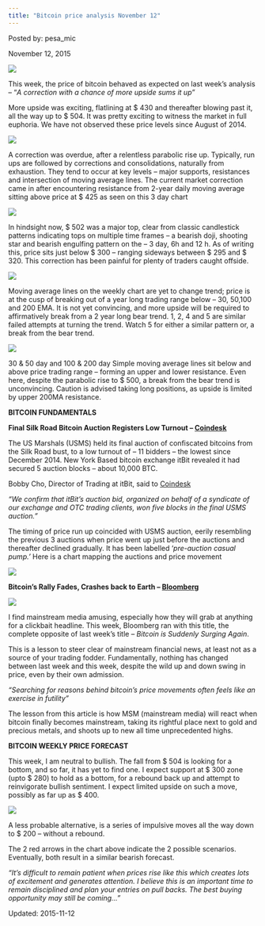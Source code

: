 ```yaml
---
title: "Bitcoin price analysis November 12"
---
```


Posted by: pesa_mic 

<span>November 12, 2015</span>

<img src="https://G-I-R.github.io/deepdotweb/imgs/2015/11/11.jpg">

<p>This week, the price of bitcoin behaved as expected on last week’s analysis &#8211; “<em>A correction with a chance of more upside sums it up”</em></p>
<p>More upside was exciting, flatlining at $ 430 and thereafter blowing past it, all the way up to $ 504. It was pretty exciting to witness the market in full euphoria. We have not observed these price levels since August of 2014.</p>

<img src="https://G-I-R.github.io/deepdotweb/imgs/2015/11/21.jpg">

<p>A correction was overdue, after a relentless parabolic rise up. Typically, run ups are followed by corrections and consolidations, naturally from exhaustion. They tend to occur at key levels &#8211; major supports, resistances and intersection of moving average lines. The current market correction came in after encountering resistance from 2-year daily moving average sitting above price at $ 425 as seen on this 3 day chart</p>

<img src="https://G-I-R.github.io/deepdotweb/imgs/2015/11/31.jpg">

<p>In hindsight now, $ 502 was a major top, clear from classic candlestick patterns indicating tops on multiple time frames &#8211; a bearish doji, shooting star and bearish engulfing pattern on the &#8211; 3 day, 6h and 12 h. As of writing this, price sits just below $ 300 &#8211; ranging sideways between $ 295 and $ 320. This correction has been painful for plenty of traders caught offside.</p>

<img src="https://G-I-R.github.io/deepdotweb/imgs/2015/11/41.jpg">

<p>Moving average lines on the weekly chart are yet to change trend; price is at the cusp of breaking out of a year long trading range below &#8211; 30, 50,100 and 200 EMA. It is not yet convincing, and more upside will be required to affirmatively break from a 2 year long bear trend. 1, 2, 4 and 5 are similar failed attempts at turning the trend. Watch 5 for either a similar pattern or, a break from the bear trend.</p>

<img src="https://G-I-R.github.io/deepdotweb/imgs/2015/11/5.jpg">

<p>30 &amp; 50 day and 100 &amp; 200 day Simple moving average lines sit below and above price trading range &#8211; forming an upper and lower resistance. Even here, despite the parabolic rise to $ 500, a break from the bear trend is unconvincing. Caution is advised taking long positions, as upside is limited by upper 200MA resistance.</p>
<p><strong>BITCOIN FUNDAMENTALS</strong></p>
<p><strong>Final Silk Road Bitcoin Auction Registers Low Turnout &#8211; </strong><a href="http://www.coindesk.com/bidder-turnout-low-silk-road-bitcoin-auction/"><strong>Coindesk</strong></a></p>
<p>The US Marshals (USMS) held its final auction of confiscated bitcoins from the Silk Road bust, to a low turnout of &#8211; 11 bidders &#8211; the lowest since December 2014. New York Based bitcoin exchange itBit revealed it had secured 5 auction blocks &#8211; about 10,000 BTC.</p>
<p>Bobby Cho, Director of Trading at itBit, said to <a href="http://www.coindesk.com/us-marshals-auction-winner-announcement-delay/">Coindesk</a></p>
<p><em>&#8220;We confirm that itBit&#8217;s auction bid, organized on behalf of a syndicate of our exchange and OTC trading clients, won five blocks in the final USMS auction.&#8221;</em></p>
<p>The timing of price run up coincided with USMS auction, eerily resembling the previous 3 auctions when price went up just before the auctions and thereafter declined gradually. It has been labelled ‘<em>pre-auction casual pump.’ </em>Here is a chart mapping the auctions and price movement</p>

<img src="https://G-I-R.github.io/deepdotweb/imgs/2015/11/61.png">

<p><strong>Bitcoin’s Rally Fades, Crashes back to Earth &#8211; </strong><a href="http://www.bloomberg.com/news/articles/2015-11-11/bitcoin-has-come-crashing-back-to-earth"><strong>Bloomberg</strong></a></p>

<img src="https://G-I-R.github.io/deepdotweb/imgs/2015/11/7.png">

<p>I find mainstream media amusing, especially how they will grab at anything for a clickbait headline. This week, Bloomberg ran with this title, the complete opposite of last week’s title &#8211; <em>Bitcoin is Suddenly Surging Again</em>.</p>
<p>This is a lesson to steer clear of mainstream financial news, at least not as a source of your trading fodder. Fundamentally, nothing has changed between last week and this week, despite the wild up and down swing in price, even by their own admission.</p>
<p><em>“Searching for reasons behind bitcoin&#8217;s price movements often feels like an exercise in futility”</em></p>
<p>The lesson from this article is how MSM (mainstream media) will react when bitcoin finally becomes mainstream, taking its rightful place next to gold and precious metals, and shoots up to new all time unprecedented highs.</p>
<p><strong>BITCOIN WEEKLY PRICE FORECAST</strong></p>
<p>This week, I am neutral to bullish. The fall from $ 504 is looking for a bottom, and so far, it has yet to find one. I expect support at $ 300 zone (upto $ 280) to hold as a bottom, for a rebound back up and attempt to reinvigorate bullish sentiment. I expect limited upside on such a move, possibly as far up as $ 400.</p>

<img src="https://G-I-R.github.io/deepdotweb/imgs/2015/11/8.jpg">

<p>A less probable alternative, is a series of impulsive moves all the way down to $ 200 &#8211; without a rebound.</p>
<p>The 2 red arrows in the chart above indicate the 2 possible scenarios. Eventually, both result in a similar bearish forecast.</p>
<p><em>“It&#8217;s difficult to remain patient when prices rise like this which creates lots of excitement and generates attention. I believe this is an important time to remain disciplined and plan your entries on pull backs. The best buying opportunity may still be coming&#8230;&#8221;</em></p>

Updated: 2015-11-12

